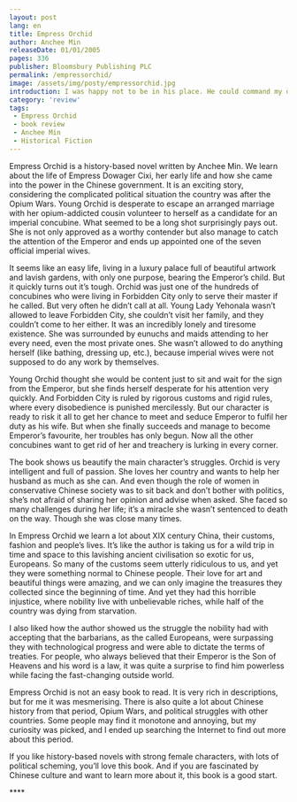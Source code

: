 ```yaml
---
layout: post
lang: en
title: Empress Orchid
author: Anchee Min
releaseDate: 01/01/2005
pages: 336
publisher: Bloomsbury Publishing PLC
permalink: /empressorchid/
image: /assets/img/posty/empressorchid.jpg
introduction: I was happy not to be in his place. He could command my death, but not his. But then, what kind of power was his? He was a prisoner of himself.
category: 'review'
tags:
 - Empress Orchid
 - book review
 - Anchee Min
 - Historical Fiction
---
```


  Empress Orchid is a history-based novel written by Anchee Min. We learn about the life of Empress Dowager Cixi, her early life and how she came into the power in the Chinese government. It is an exciting story, considering the complicated political situation the country was after the Opium Wars. Young Orchid is desperate to escape an arranged marriage with her opium-addicted cousin volunteer to herself as a candidate for an imperial concubine. What seemed to be a long shot surprisingly pays out. She is not only approved as a worthy contender but also manage to catch the attention of the Emperor and ends up appointed one of the seven official imperial wives.

  It seems like an easy life, living in a luxury palace full of beautiful artwork and lavish gardens, with only one purpose, bearing the Emperor’s child. But it quickly turns out it’s tough. Orchid was just one of the hundreds of concubines who were living in Forbidden City only to serve their master if he called. But very often he didn’t call at all. Young Lady Yehonala wasn’t allowed to leave Forbidden City, she couldn’t visit her family, and they couldn’t come to her either. It was an incredibly lonely and tiresome existence. She was surrounded by eunuchs and maids attending to her every need, even the most private ones. She wasn’t allowed to do anything herself (like bathing, dressing up, etc.), because imperial wives were not supposed to do any work by themselves.

  Young Orchid thought she would be content just to sit and wait for the sign from the Emperor, but she finds herself desperate for his attention very quickly. And Forbidden City is ruled by rigorous customs and rigid rules, where every disobedience is punished mercilessly. But our character is ready to risk it all to get her chance to meet and seduce Emperor to fulfil her duty as his wife. But when she finally succeeds and manage to become Emperor’s favourite, her troubles has only begun. Now all the other concubines want to get rid of her and treachery is lurking in every corner. 

  The book shows us beautify the main character’s struggles. Orchid is very intelligent and full of passion. She loves her country and wants to help her husband as much as she can. And even though the role of women in conservative Chinese society was to sit back and don’t bother with politics, she’s not afraid of sharing her opinion and advise when asked. She faced so many challenges during her life; it’s a miracle she wasn’t sentenced to death on the way. Though she was close many times.

  In Empress Orchid we learn a lot about XIX century China, their customs, fashion and people’s lives. It’s like the author is taking us for a wild trip in time and space to this lavishing ancient civilisation so exotic for us, Europeans. So many of the customs seem utterly ridiculous to us, and yet they were something normal to Chinese people. Their love for art and beautiful things were amazing, and we can only imagine the treasures they collected since the beginning of time. And yet they had this horrible injustice, where nobility live with unbelievable riches, while half of the country was dying from starvation.

  I also liked how the author showed us the struggle the nobility had with accepting that the barbarians, as the called Europeans, were surpassing they with technological progress and were able to dictate the terms of treaties. For people, who always believed that their Emperor is the Son of Heavens and his word is a law, it was quite a surprise to find him powerless while facing the fast-changing outside world.

  Empress Orchid is not an easy book to read. It is very rich in descriptions, but for me it was mesmerising. There is also quite a lot about Chinese history from that period, Opium Wars, and political struggles with other countries. Some people may find it monotone and annoying, but my curiosity was picked, and I ended up searching the Internet to find out more about this period.

  If you like history-based novels with strong female characters, with lots of political scheming, you’ll love this book. And if you are fascinated by Chinese culture and want to learn more about it, this book is a good start. 	

  \*\*\*\*
